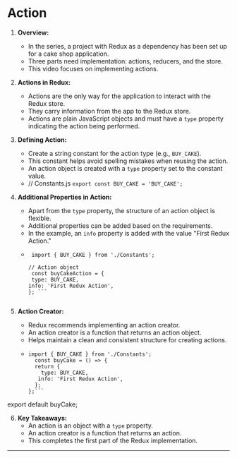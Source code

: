 
# Action

1. **Overview:**
   - In the series, a project with Redux as a dependency has been set up for a cake shop application.
   - Three parts need implementation: actions, reducers, and the store.
   - This video focuses on implementing actions.

2. **Actions in Redux:**
   - Actions are the only way for the application to interact with the Redux store.
   - They carry information from the app to the Redux store.
   - Actions are plain JavaScript objects and must have a `type` property indicating the action being performed.

3. **Defining Action:**
   - Create a string constant for the action type (e.g., `BUY_CAKE`).
   - This constant helps avoid spelling mistakes when reusing the action.
   - An action object is created with a `type` property set to the constant value.
   - // Constants.js
       ```export const BUY_CAKE = 'BUY_CAKE';```


4. **Additional Properties in Action:**
   - Apart from the `type` property, the structure of an action object is flexible.
   - Additional properties can be added based on the requirements.
   - In the example, an `info` property is added with the value "First Redux Action."
   - ```// Actions.js
      import { BUY_CAKE } from './Constants';

     // Action object
      const buyCakeAction = {
      type: BUY_CAKE,
     info: 'First Redux Action',
     }; ```


5. **Action Creator:**
   - Redux recommends implementing an action creator.
   - An action creator is a function that returns an action object.
   - Helps maintain a clean and consistent structure for creating actions.
   - ```// Actions.js
     import { BUY_CAKE } from './Constants';
       const buyCake = () => {
       return {
         type: BUY_CAKE,
        info: 'First Redux Action',
       };
     };```

export default buyCake;



6. **Key Takeaways:**
   - An action is an object with a `type` property.
   - An action creator is a function that returns an action.
   - This completes the first part of the Redux implementation.

---
